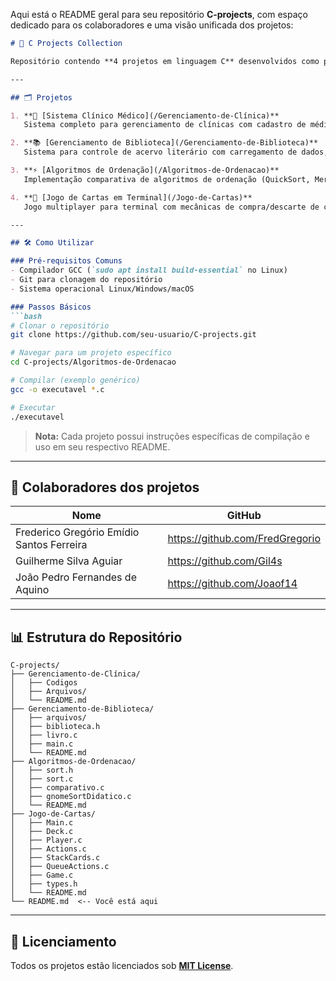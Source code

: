 Aqui está o README geral para seu repositório **C-projects**, com espaço dedicado para os colaboradores e uma visão unificada dos projetos:

```markdown
# 🚀 C Projects Collection

Repositório contendo **4 projetos em linguagem C** desenvolvidos como parte de estudos e aplicações práticas de programação. Cada projeto é independente e possui sua própria documentação detalhada.

---

## 🗂️ Projetos

1. **🏥 [Sistema Clínico Médico](/Gerenciamento-de-Clínica)**  
   Sistema completo para gerenciamento de clínicas com cadastro de médicos, pacientes, agendamentos e relatórios.

2. **📚 [Gerenciamento de Biblioteca](/Gerenciamento-de-Biblioteca)**  
   Sistema para controle de acervo literário com carregamento de dados, atualização de registros e persistência em arquivos.

3. **⚡ [Algoritmos de Ordenação](/Algoritmos-de-Ordenacao)**  
   Implementação comparativa de algoritmos de ordenação (QuickSort, MergeSort, etc) com análise de desempenho.

4. **🎴 [Jogo de Cartas em Terminal](/Jogo-de-Cartas)**  
   Jogo multiplayer para terminal com mecânicas de compra/descarte de cartas e turnos entre jogadores.

---

## 🛠️ Como Utilizar

### Pré-requisitos Comuns
- Compilador GCC (`sudo apt install build-essential` no Linux)
- Git para clonagem do repositório
- Sistema operacional Linux/Windows/macOS

### Passos Básicos
```bash
# Clonar o repositório
git clone https://github.com/seu-usuario/C-projects.git

# Navegar para um projeto específico
cd C-projects/Algoritmos-de-Ordenacao

# Compilar (exemplo genérico)
gcc -o executavel *.c

# Executar
./executavel
```

> **Nota:** Cada projeto possui instruções específicas de compilação e uso em seu respectivo README.

---

## 👥 Colaboradores dos projetos


| Nome | GitHub | 
|------|--------|
| Frederico Gregório Emídio Santos Ferreira | https://github.com/FredGregorio | 
| Guilherme Silva Aguiar | https://github.com/Gil4s | 
| João Pedro Fernandes de Aquino| https://github.com/Joaof14 | 


---

## 📊 Estrutura do Repositório
```plaintext
C-projects/
├── Gerenciamento-de-Clínica/
│   ├── Codigos
│   ├── Arquivos/
│   └── README.md
├── Gerenciamento-de-Biblioteca/
│   ├── arquivos/
│   ├── biblioteca.h
│   ├── livro.c
│   ├── main.c
│   └── README.md
├── Algoritmos-de-Ordenacao/
│   ├── sort.h
│   ├── sort.c
│   ├── comparativo.c
│   ├── gnomeSortDidatico.c
│   └── README.md
├── Jogo-de-Cartas/
│   ├── Main.c
│   ├── Deck.c
│   ├── Player.c
│   ├── Actions.c
│   ├── StackCards.c
│   ├── QueueActions.c
│   ├── Game.c
│   ├── types.h
│   └── README.md
└── README.md  <-- Você está aqui
```

---

## 📝 Licenciamento
Todos os projetos estão licenciados sob **[MIT License](https://opensource.org/licenses/MIT)**.

```

